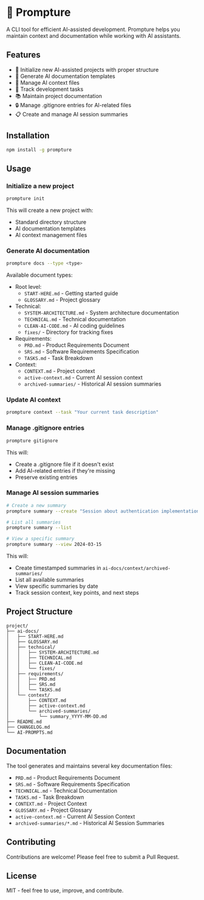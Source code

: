 # 🧩 Prompture

A CLI tool for efficient AI-assisted development. Prompture helps you maintain context and documentation while working with AI assistants.

## Features

- 🚀 Initialize new AI-assisted projects with proper structure
- 📝 Generate AI documentation templates
- 🔄 Manage AI context files
- 🎯 Track development tasks
- 📚 Maintain project documentation
- 🔒 Manage .gitignore entries for AI-related files
- 📋 Create and manage AI session summaries

## Installation

```bash
npm install -g prompture
```

## Usage

### Initialize a new project

```bash
prompture init
```

This will create a new project with:
- Standard directory structure
- AI documentation templates
- AI context management files

### Generate AI documentation

```bash
prompture docs --type <type>
```

Available document types:
- Root level:
  - `START-HERE.md` - Getting started guide
  - `GLOSSARY.md` - Project glossary
- Technical:
  - `SYSTEM-ARCHITECTURE.md` - System architecture documentation
  - `TECHNICAL.md` - Technical documentation
  - `CLEAN-AI-CODE.md` - AI coding guidelines
  - `fixes/` - Directory for tracking fixes
- Requirements:
  - `PRD.md` - Product Requirements Document
  - `SRS.md` - Software Requirements Specification
  - `TASKS.md` - Task Breakdown
- Context:
  - `CONTEXT.md` - Project context
  - `active-context.md` - Current AI session context
  - `archived-summaries/` - Historical AI session summaries

### Update AI context

```bash
prompture context --task "Your current task description"
```

### Manage .gitignore entries

```bash
prompture gitignore
```

This will:
- Create a .gitignore file if it doesn't exist
- Add AI-related entries if they're missing
- Preserve existing entries

### Manage AI session summaries

```bash
# Create a new summary
prompture summary --create "Session about authentication implementation"

# List all summaries
prompture summary --list

# View a specific summary
prompture summary --view 2024-03-15
```

This will:
- Create timestamped summaries in `ai-docs/context/archived-summaries/`
- List all available summaries
- View specific summaries by date
- Track session context, key points, and next steps

## Project Structure

```
project/
├── ai-docs/
│   ├── START-HERE.md
│   ├── GLOSSARY.md
│   ├── technical/
│   │   ├── SYSTEM-ARCHITECTURE.md
│   │   ├── TECHNICAL.md
│   │   ├── CLEAN-AI-CODE.md
│   │   └── fixes/
│   ├── requirements/
│   │   ├── PRD.md
│   │   ├── SRS.md
│   │   └── TASKS.md
│   └── context/
│       ├── CONTEXT.md
│       ├── active-context.md
│       └── archived-summaries/
│           └── summary_YYYY-MM-DD.md
├── README.md
├── CHANGELOG.md
└── AI-PROMPTS.md
```

## Documentation

The tool generates and maintains several key documentation files:

- `PRD.md` - Product Requirements Document
- `SRS.md` - Software Requirements Specification
- `TECHNICAL.md` - Technical Documentation
- `TASKS.md` - Task Breakdown
- `CONTEXT.md` - Project Context
- `GLOSSARY.md` - Project Glossary
- `active-context.md` - Current AI Session Context
- `archived-summaries/*.md` - Historical AI Session Summaries

## Contributing

Contributions are welcome! Please feel free to submit a Pull Request.

## License

MIT - feel free to use, improve, and contribute.

